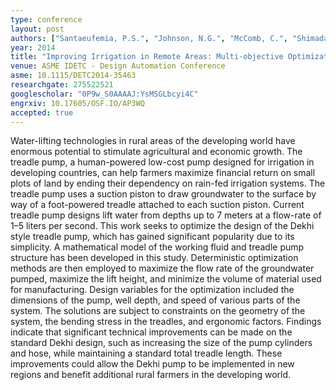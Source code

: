 ```yaml
---
type: conference
layout: post
authors: ["Santaeufemia, P.S.", "Johnson, N.G.", "McComb, C.", "Shimada, K."]
year: 2014
title: "Improving Irrigation in Remote Areas: Multi-objective Optimization of a Treadle Pump"
venue: ASME IDETC - Design Automation Conference
asme: 10.1115/DETC2014-35463
researchgate: 275522521
googlescholar: "0P9w_S0AAAAJ:YsMSGLbcyi4C"
engrxiv: 10.17605/OSF.IO/AP3WQ
accepted: true
---
```

Water-lifting technologies in rural areas of the developing world have enormous potential to stimulate agricultural and economic growth. The treadle pump, a human-powered low-cost pump designed for irrigation in developing countries, can help farmers maximize financial return on small plots of land by ending their dependency on rain-fed irrigation systems. The treadle pump uses a suction piston to draw groundwater to the surface by way of a foot-powered treadle attached to each suction piston. Current treadle pump designs lift water from depths up to 7 meters at a flow-rate of 1–5 liters per second. This work seeks to optimize the design of the Dekhi style treadle pump, which has gained significant popularity due to its simplicity. A mathematical model of the working fluid and treadle pump structure has been developed in this study. Deterministic optimization methods are then employed to maximize the flow rate of the groundwater pumped, maximize the lift height, and minimize the volume of material used for manufacturing. Design variables for the optimization included the dimensions of the pump, well depth, and speed of various parts of the system. The solutions are subject to constraints on the geometry of the system, the bending stress in the treadles, and ergonomic factors. Findings indicate that significant technical improvements can be made on the standard Dekhi design, such as increasing the size of the pump cylinders and hose, while maintaining a standard total treadle length. These improvements could allow the Dekhi pump to be implemented in new regions and benefit additional rural farmers in the developing world.
